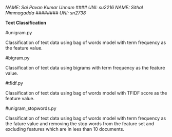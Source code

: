 
*NAME: Sai Pavan Kumar Unnam #### UNI: su2216*
*NAME: Sithal Nimmagadda ######## UNI: sn2738*

**Text Classification**

#unigram.py

Classification of text data using bag of words model with term frequency as the feature value.

#bigram.py

Classification of text data using bigrams with term frequency as the feature value.

#tfidf.py

Classification of text data using bag of words model with TFIDF score as the feature value.

#unigram_stopwords.py

Classification of text data using bag of words model with term frequency as the fature value and removing the stop words from the feature set and excluding features which are in lees than 10 documents.
